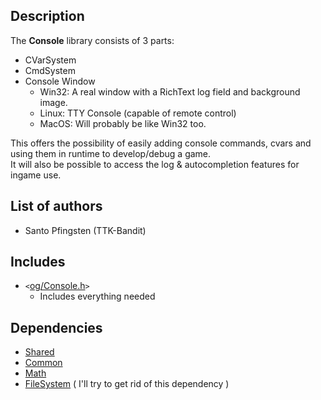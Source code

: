 ## Description ##
The **Console** library consists of 3 parts:
  * CVarSystem
  * CmdSystem
  * Console Window
    * Win32: A real window with a RichText log field and background image.
    * Linux: TTY Console (capable of remote control)
    * MacOS: Will probably be like Win32 too.

This offers the possibility of easily adding console commands, cvars and using them in runtime to develop/debug a game.<br />
It will also be possible to access the log & autocompletion features for ingame use.

## List of authors ##
  * Santo Pfingsten (TTK-Bandit)

## Includes ##
  * `<`[og/Console.h](http://code.google.com/p/open-game-libraries/source/browse/trunk/Libraries/Include/og/Console.h)`>`
    * Includes everything needed

## Dependencies ##
  * [Shared](LibraryShared.md)
  * [Common](LibraryCommon.md)
  * [Math](LibraryMath.md)
  * [FileSystem](LibraryFileSystem.md) ( I'll try to get rid of this dependency )